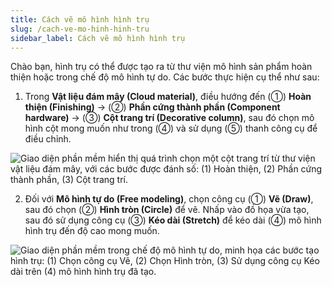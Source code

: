 ```yaml
---
title: Cách vẽ mô hình hình trụ
slug: /cach-ve-mo-hinh-hinh-tru
sidebar_label: Cách vẽ mô hình hình trụ
---
```


Chào bạn, hình trụ có thể được tạo ra từ thư viện mô hình sản phẩm hoàn thiện hoặc trong chế độ mô hình tự do. Các bước thực hiện cụ thể như sau:

1. Trong **Vật liệu đám mây (Cloud material)**, điều hướng đến (①) **Hoàn thiện (Finishing)** → (②) **Phần cứng thành phần (Component hardware)** → (③) **Cột trang trí (Decorative column)**, sau đó chọn mô hình cột mong muốn như trong (④) và sử dụng (⑤) thanh công cụ để điều chỉnh.

![Giao diện phần mềm hiển thị quá trình chọn một cột trang trí từ thư viện vật liệu đám mây, với các bước được đánh số: (1) Hoàn thiện, (2) Phần cứng thành phần, (3) Cột trang trí.](https://storage.googleapis.com/jegavn_kb/image_jegavn/614.1.jpg)

2. Đối với **Mô hình tự do (Free modeling)**, chọn công cụ (①) **Vẽ (Draw)**, sau đó chọn (②) **Hình tròn (Circle)** để vẽ. Nhấp vào đồ họa vừa tạo, sau đó sử dụng công cụ (③) **Kéo dài (Stretch)** để kéo dài (④) mô hình hình trụ đến độ cao mong muốn.

![Giao diện phần mềm trong chế độ mô hình tự do, minh họa các bước tạo hình trụ: (1) Chọn công cụ Vẽ, (2) Chọn Hình tròn, (3) Sử dụng công cụ Kéo dài trên (4) mô hình hình trụ đã tạo.](https://storage.googleapis.com/jegavn_kb/image_jegavn/614.2.jpg)